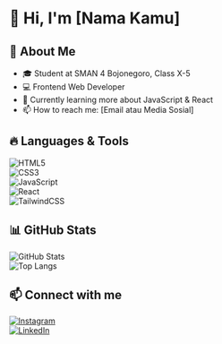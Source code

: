 # 👋 Hi, I'm [Nama Kamu]  

## 🚀 About Me  
- 🎓 Student at SMAN 4 Bojonegoro, Class X-5  
- 💻 Frontend Web Developer  
- 🌱 Currently learning more about JavaScript & React  
- 📫 How to reach me: [Email atau Media Sosial]  

## 🔥 Languages & Tools  
![HTML5](https://img.shields.io/badge/HTML5-%23E34F26.svg?style=for-the-badge&logo=html5&logoColor=white)  
![CSS3](https://img.shields.io/badge/CSS3-%231572B6.svg?style=for-the-badge&logo=css3&logoColor=white)  
![JavaScript](https://img.shields.io/badge/JavaScript-%23F7DF1E.svg?style=for-the-badge&logo=javascript&logoColor=black)  
![React](https://img.shields.io/badge/React-%2361DAFB.svg?style=for-the-badge&logo=react&logoColor=black)  
![TailwindCSS](https://img.shields.io/badge/TailwindCSS-%2338B2AC.svg?style=for-the-badge&logo=tailwind-css&logoColor=white)  

## 📊 GitHub Stats  
![GitHub Stats](https://github-readme-stats.vercel.app/api?username=your-github-username&show_icons=true&theme=tokyonight)  
![Top Langs](https://github-readme-stats.vercel.app/api/top-langs/?username=your-github-username&layout=compact&theme=tokyonight)  

## 📫 Connect with me  
[![Instagram](https://img.shields.io/badge/Instagram-%23E4405F.svg?style=for-the-badge&logo=instagram&logoColor=white)](https://instagram.com/your-instagram)  
[![LinkedIn](https://img.shields.io/badge/LinkedIn-%230077B5.svg?style=for-the-badge&logo=linkedin&logoColor=white)](https://linkedin.com/in/your-linkedin)  
